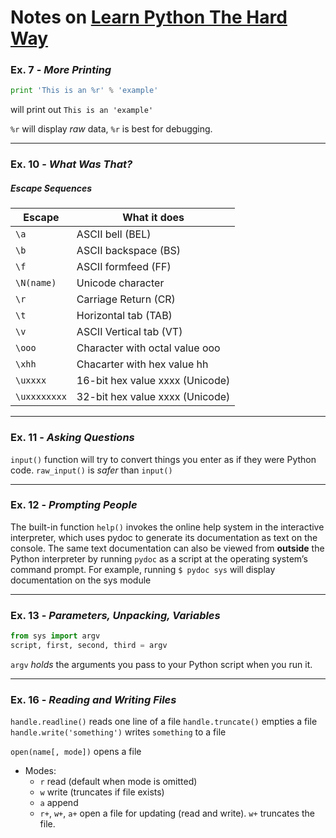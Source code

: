 # Notes on [Learn Python The Hard Way](http://learnpythonthehardway.org/book)


### Ex. 7 - *More Printing*

```python
print 'This is an %r' % 'example'
```
will print out
`This is an 'example'`

`%r` will display *raw* data, `%r` is best for debugging.

---

### Ex. 10 - *What Was That?*

##### **Escape Sequences**
Escape       | What it does
------------ | ------------------------------
`\a`         | ASCII bell (BEL)
`\b`         | ASCII backspace (BS)
`\f`         | ASCII formfeed (FF)
`\N(name)`   | Unicode character
`\r`         | Carriage Return (CR)
`\t`         | Horizontal tab (TAB)
`\v`         | ASCII Vertical tab (VT)
`\ooo`       | Character with octal value ooo
`\xhh`       | Chacarter with hex value hh
`\uxxxx`     | 16-bit hex value xxxx (Unicode)
`\uxxxxxxxx` | 32-bit hex value xxxx (Unicode)

---

### Ex. 11 - *Asking Questions*

`input()` function will try to convert things you enter as if they were Python code.
`raw_input()` is *safer* than `input()`

---

### Ex. 12 - *Prompting People*

The built-in function `help()` invokes the online help system in the interactive interpreter, which uses pydoc to generate its documentation as text on the console.
The same text documentation can also be viewed from **outside** the Python interpreter by running `pydoc` as a script at the operating system’s command prompt.
For example, running
`$ pydoc sys`
will display documentation on the sys module

---

### Ex. 13 - *Parameters, Unpacking, Variables*

```python
from sys import argv
script, first, second, third = argv
```
`argv` *holds* the arguments you pass to your Python script when you run it.

---

### Ex. 16 - *Reading and Writing Files*

`handle.readline()` reads one line of a file
`handle.truncate()` empties a file
`handle.write('something')` writes `something` to a file

`open(name[, mode])` opens a file
  * Modes:
    - `r` read (default when mode is omitted)
    - `w` write (truncates if file exists)
    - `a` append
    - `r+`, `w+`, `a+` open a file for updating (read and write). `w+` truncates the file.

